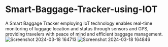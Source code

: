 # Smart-Baggage-Tracker-using-IOT
A Smart Baggage Tracker employing IoT technology enables real-time monitoring of luggage location and status through sensors and GPS, providing travelers with peace of mind and efficient baggage management.
![Screenshot 2024-03-18 164713](https://github.com/avinashj2003/Smart-Baggage-Tracker-using-IOT/assets/140947442/4e4573c7-f8bc-4448-a8a5-d99e7c3b0690)
![Screenshot 2024-03-18 164846](https://github.com/avinashj2003/Smart-Baggage-Tracker-using-IOT/assets/140947442/b1050ea1-7f5b-448b-81e1-1c13862386b7)
